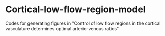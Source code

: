# Cortical-low-flow-region-model
Codes for generating figures in "Control of low flow regions in the cortical vasculature determines optimal arterio-venous ratios"
